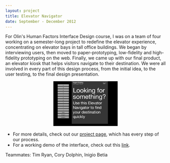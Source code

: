 ```yaml
---
layout: project
title: Elevator Navigator
date: September - December 2012
---
```


For Olin's Human Factors Interface Design course, I was on a team of four working on a semester-long project to redefine the elevator experience, concentrating on elevator bays in tall office buildings. We began by interviewing users, then moved to paper-prototyping, low-fidelity and high-fidelity prototyping on the web. Finally, we came up with our final product, an elevator kiosk that helps visitors navigate to their destination. We were all involved in every part of this design process, from the initial idea, to the user testing, to the final design presentation.

<center><img src="../static/img/project-images/elevator-navigator.jpg" width="40%"></center>

- For more details, check out our [project page](http://hfid.olin.edu/sa2013/s_engr3220-unibros/final.php), which has every step of our process.
- For a working demo of the interface, check out this [link](http://tcr.github.io/elevator-kiosk/).

Teammates: Tim Ryan, Cory Dolphin, Inigio Betia